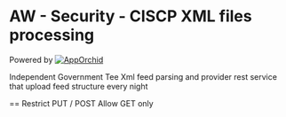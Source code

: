 # AW - Security - CISCP XML files processing

Powered by
[![AppOrchid](http://www.apporchid.com.php56-19.dfw3-1.websitetestlink.com/wp-content/uploads/2015/12/apporchid-logo.png)](https://nodesource.com/products/nsolid)


Independent Government Tee Xml feed parsing and provider rest service that upload feed structure every night

==
Restrict PUT / POST
Allow GET only